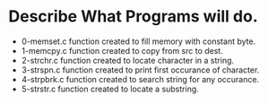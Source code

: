 # Describe What Programs will do.
- 0-memset.c function created to fill memory with constant byte.
- 1-memcpy.c function created to copy from src to dest.
- 2-strchr.c function created to locate character in a string.
- 3-strspn.c function created to print first occurance of character.
- 4-strpbrk.c function created to search string for any occurance.
- 5-strstr.c function created to locate a substring. 
